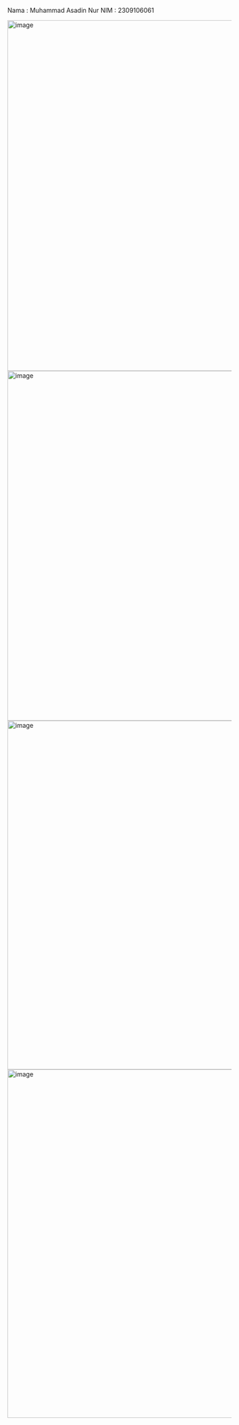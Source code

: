 Nama : Muhammad Asadin Nur
NIM  : 2309106061

<img width="1456" height="787" alt="image" src="https://github.com/user-attachments/assets/63a8a50c-0868-4da3-a3ec-ce66b0857c58" />
<img width="1458" height="785" alt="image" src="https://github.com/user-attachments/assets/01bfc825-a8fd-4114-bc8a-bb50816b8af7" />
<img width="1451" height="783" alt="image" src="https://github.com/user-attachments/assets/598b6165-aad3-4832-bb8f-316fd40243cf" />
<img width="1454" height="782" alt="image" src="https://github.com/user-attachments/assets/147b2eca-1ba7-46bf-8431-70fb7874acde" />
